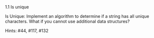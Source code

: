 1.1 Is unique

Is Unique: Implement an algorithm to determine if a string has all unique characters. What if you cannot use additional data structures?

Hints: #44, #117, #132

